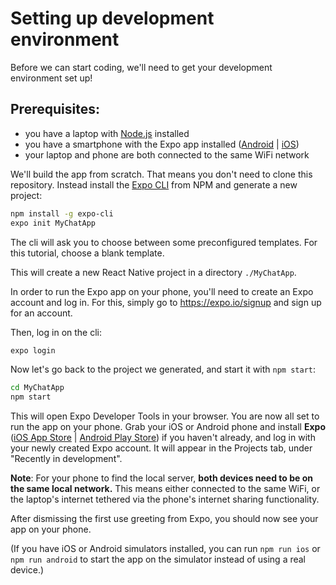 # Setting up development environment

Before we can start coding, we'll need to get your development environment set up!

## Prerequisites:

- you have a laptop with [Node.js](https://nodejs.org/en/) installed
- you have a smartphone with the Expo app installed ([Android](https://play.google.com/store/apps/details?id=host.exp.exponent) | [iOS](https://apps.apple.com/gb/app/expo-client/id982107779))
- your laptop and phone are both connected to the same WiFi network

We'll build the app from scratch. That means you don't need to clone this repository. Instead install the [Expo CLI](https://docs.expo.io/versions/latest/workflow/expo-cli/) from NPM and generate a new project:
```sh
npm install -g expo-cli
expo init MyChatApp
```
The cli will ask you to choose between some preconfigured templates. For this tutorial, choose a blank template.

This will create a new React Native project in a directory `./MyChatApp`.

In order to run the Expo app on your phone, you'll need to create an Expo account and log in. For this, simply go to https://expo.io/signup and sign up for an account.

Then, log in on the cli:
```sh
expo login
```

Now let's go back to the project we generated, and start it with `npm start`:
```sh
cd MyChatApp
npm start
```

This will open Expo Developer Tools in your browser. You are now all set to run the app on your phone. Grab your iOS or Android phone and install **Expo**
([iOS App Store](https://itunes.apple.com/app/apple-store/id982107779?mt=8) | [Android Play Store](https://play.google.com/store/apps/details?id=host.exp.exponent&referrer=www)) if you haven't already, and log in with your newly created Expo account. It will appear in the Projects tab, under "Recently in development".

**Note**: For your phone to find the local server, **both devices need to be on the same local network.** This means either connected to the same WiFi, or the laptop's internet tethered via the phone's internet sharing functionality.

After dismissing the first use greeting from Expo, you should now see your app on your phone.

(If you have iOS or Android simulators installed, you can run `npm run ios` or `npm run android` to start the app on the simulator instead of using a real device.)
